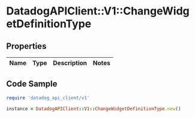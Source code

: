 # DatadogAPIClient::V1::ChangeWidgetDefinitionType

## Properties

| Name | Type | Description | Notes |
| ---- | ---- | ----------- | ----- |

## Code Sample

```ruby
require 'datadog_api_client/v1'

instance = DatadogAPIClient::V1::ChangeWidgetDefinitionType.new()
```

